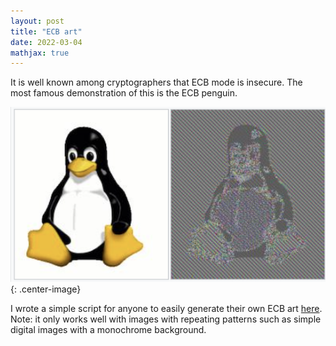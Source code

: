 ```yaml
---
layout: post
title: "ECB art"
date: 2022-03-04
mathjax: true
---
```



It is well known among cryptographers that ECB mode is insecure. The most famous demonstration of this is the ECB penguin.

![Pulse](/assets/ecb_penguin.png){: .center-image}



I wrote a simple script for anyone to easily generate their own ECB art [here](https://github.com/ldgarratt/ecb_art). Note: it only works well with images with repeating patterns such as simple digital images with a monochrome background.
